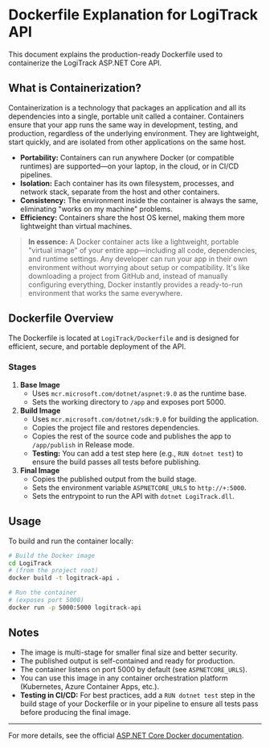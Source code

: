 # Dockerfile Explanation for LogiTrack API

This document explains the production-ready Dockerfile used to containerize the LogiTrack ASP.NET Core API.

## What is Containerization?

Containerization is a technology that packages an application and all its dependencies into a single, portable unit called a container. Containers ensure that your app runs the same way in development, testing, and production, regardless of the underlying environment. They are lightweight, start quickly, and are isolated from other applications on the same host.

- **Portability:** Containers can run anywhere Docker (or compatible runtimes) are supported—on your laptop, in the cloud, or in CI/CD pipelines.
- **Isolation:** Each container has its own filesystem, processes, and network stack, separate from the host and other containers.
- **Consistency:** The environment inside the container is always the same, eliminating "works on my machine" problems.
- **Efficiency:** Containers share the host OS kernel, making them more lightweight than virtual machines.

> **In essence:**
> A Docker container acts like a lightweight, portable "virtual image" of your entire app—including all code, dependencies, and runtime settings. Any developer can run your app in their own environment without worrying about setup or compatibility. It's like downloading a project from GitHub and, instead of manually configuring everything, Docker instantly provides a ready-to-run environment that works the same everywhere.

## Dockerfile Overview

The Dockerfile is located at `LogiTrack/Dockerfile` and is designed for efficient, secure, and portable deployment of the API.

### Stages
1. **Base Image**
   - Uses `mcr.microsoft.com/dotnet/aspnet:9.0` as the runtime base.
   - Sets the working directory to `/app` and exposes port 5000.
2. **Build Image**
   - Uses `mcr.microsoft.com/dotnet/sdk:9.0` for building the application.
   - Copies the project file and restores dependencies.
   - Copies the rest of the source code and publishes the app to `/app/publish` in Release mode.
   - **Testing:** You can add a test step here (e.g., `RUN dotnet test`) to ensure the build passes all tests before publishing.
3. **Final Image**
   - Copies the published output from the build stage.
   - Sets the environment variable `ASPNETCORE_URLS` to `http://+:5000`.
   - Sets the entrypoint to run the API with `dotnet LogiTrack.dll`.

## Usage

To build and run the container locally:

```sh
# Build the Docker image
cd LogiTrack
# (from the project root)
docker build -t logitrack-api .

# Run the container
# (exposes port 5000)
docker run -p 5000:5000 logitrack-api
```

## Notes
- The image is multi-stage for smaller final size and better security.
- The published output is self-contained and ready for production.
- The container listens on port 5000 by default (see `ASPNETCORE_URLS`).
- You can use this image in any container orchestration platform (Kubernetes, Azure Container Apps, etc.).
- **Testing in CI/CD:** For best practices, add a `RUN dotnet test` step in the build stage of your Dockerfile or in your pipeline to ensure all tests pass before producing the final image.

---

For more details, see the official [ASP.NET Core Docker documentation](https://docs.microsoft.com/aspnet/core/host-and-deploy/docker/).
